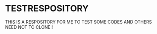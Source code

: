 TESTRESPOSITORY
===============

THIS IS A RESPOSITORY FOR ME TO TEST SOME CODES AND OTHERS NEED NOT TO CLONE !
